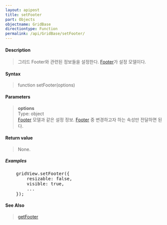 ```yaml
---
layout: apipost
title: setFooter
part: Objects
objectname: GridBase
directiontype: Function
permalink: /api/GridBase/setFooter/
---
```



#### Description

> 그리드 Footer와 관련된 정보들을 설정한다. [Footer](/api/types/Footer/)가 설정 모델이다.

#### Syntax

> function setFooter(options)

#### Parameters

> **options**  
> Type: object  
> [Footer](/api/types/Footer/) 모델과 같은 설정 정보. [Footer](/api/types/Footer/) 중 변경하고자 하는 속성만 전달하면 된다.    

#### Return value

> None.

##### Examples 

<pre class="prettyprint">
    gridView.setFooter({
        resizable: false,
        visible: true,
        ...
    });
</pre>

#### See Also
> [getFooter](/api/GridBase/getFooter)